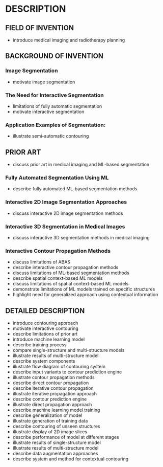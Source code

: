 # DESCRIPTION

## FIELD OF INVENTION

- introduce medical imaging and radiotherapy planning

## BACKGROUND OF INVENTION

### Image Segmentation

- motivate image segmentation

### The Need for Interactive Segmentation

- limitations of fully automatic segmentation
- motivate interactive segmentation

### Application Examples of Segmentation:

- illustrate semi-automatic contouring

## PRIOR ART

- discuss prior art in medical imaging and ML-based segmentation

### Fully Automated Segmentation Using ML

- describe fully automated ML-based segmentation methods

### Interactive 2D Image Segmentation Approaches

- discuss interactive 2D image segmentation methods

### Interactive 3D Segmentation in Medical Images

- discuss interactive 3D segmentation methods in medical imaging

### Interactive Contour Propagation Methods

- discuss limitations of ABAS
- describe interactive contour propagation methods
- discuss limitations of ML-based segmentation methods
- describe spatial context-based ML models
- discuss limitations of spatial context-based ML models
- demonstrate limitations of ML models trained on specific structures
- highlight need for generalized approach using contextual information

## DETAILED DESCRIPTION

- introduce contouring approach
- motivate interactive contouring
- describe limitations of prior art
- introduce machine learning model
- describe training process
- compare single-structure and multi-structure models
- illustrate results of multi-structure model
- describe system components
- illustrate flow diagram of contouring system
- describe input variants to contour prediction engine
- illustrate contour propagation methods
- describe direct contour propagation
- describe iterative contour propagation
- illustrate iterative propagation approach
- describe contour prediction engine
- illustrate direct propagation approach
- describe machine learning model training
- describe generalization of model
- illustrate generation of training data
- describe contouring of unseen structures
- illustrate display of 2D image slices
- describe performance of model at different stages
- illustrate results of single-structure model
- illustrate results of multi-structure model
- describe data augmentation approaches
- describe system and method for contextual contouring

